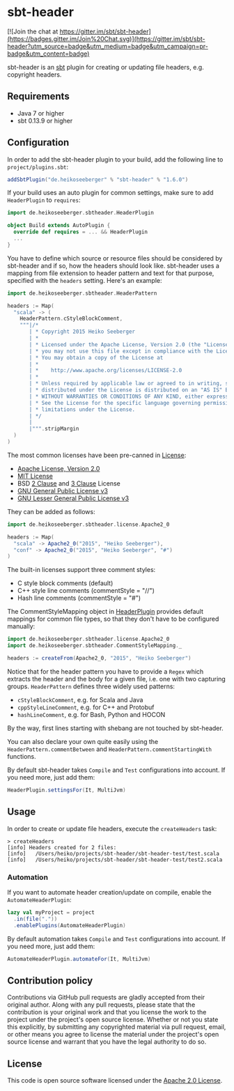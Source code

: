 # sbt-header #

[![Join the chat at https://gitter.im/sbt/sbt-header](https://badges.gitter.im/Join%20Chat.svg)](https://gitter.im/sbt/sbt-header?utm_source=badge&utm_medium=badge&utm_campaign=pr-badge&utm_content=badge)

sbt-header is an [sbt](http://www.scala-sbt.org) plugin for creating or updating file headers, e.g. copyright headers.

## Requirements

- Java 7 or higher
- sbt 0.13.9 or higher

## Configuration

In order to add the sbt-header plugin to your build, add the following line to `project/plugins.sbt`:

``` scala
addSbtPlugin("de.heikoseeberger" % "sbt-header" % "1.6.0")
```

If your build uses an auto plugin for common settings, make sure to add `HeaderPlugin` to `requires`:

``` scala
import de.heikoseeberger.sbtheader.HeaderPlugin

object Build extends AutoPlugin {
  override def requires = ... && HeaderPlugin
  ...
}
```

You have to define which source or resource files should be considered by sbt-header and if so, how the headers should look like. sbt-header uses a mapping from file extension to header pattern and text for that purpose, specified with the `headers` setting. Here's an example:

``` scala
import de.heikoseeberger.sbtheader.HeaderPattern

headers := Map(
  "scala" -> (
    HeaderPattern.cStyleBlockComment,
    """|/*
       | * Copyright 2015 Heiko Seeberger
       | *
       | * Licensed under the Apache License, Version 2.0 (the "License");
       | * you may not use this file except in compliance with the License.
       | * You may obtain a copy of the License at
       | *
       | *    http://www.apache.org/licenses/LICENSE-2.0
       | *
       | * Unless required by applicable law or agreed to in writing, software
       | * distributed under the License is distributed on an "AS IS" BASIS,
       | * WITHOUT WARRANTIES OR CONDITIONS OF ANY KIND, either express or implied.
       | * See the License for the specific language governing permissions and
       | * limitations under the License.
       | */
       |
       |""".stripMargin
  )
)
```

The most common licenses have been pre-canned in [License](https://github.com/sbt/sbt-header/blob/master/src/main/scala/de/heikoseeberger/sbtheader/license/License.scala):
- [Apache License, Version 2.0](http://www.apache.org/licenses/LICENSE-2.0)
- [MIT License](https://opensource.org/licenses/MIT)
- BSD [2 Clause](https://opensource.org/licenses/BSD-2-Clause) and [3 Clause](https://opensource.org/licenses/BSD-3-Clause) License
- [GNU General Public License v3](http://www.gnu.org/licenses/gpl-3.0.en.html)
- [GNU Lesser General Public License v3](http://www.gnu.org/licenses/lgpl-3.0.en.html)

They can be added as follows:

``` scala
import de.heikoseeberger.sbtheader.license.Apache2_0

headers := Map(
  "scala" -> Apache2_0("2015", "Heiko Seeberger"),
  "conf" -> Apache2_0("2015", "Heiko Seeberger", "#")
)
```

The built-in licenses support three comment styles:
- C style block comments (default)
- C++ style line comments (commentStyle = "//")
- Hash line comments (commentStyle = "#")

The CommentStyleMapping object in [HeaderPlugin](https://github.com/sbt/sbt-header/blob/master/src/main/scala/de/heikoseeberger/sbtheader/HeaderPlugin.scala) provides default mappings for common file types, so that they don't have to be configured manually:

``` scala
import de.heikoseeberger.sbtheader.license.Apache2_0
import de.heikoseeberger.sbtheader.CommentStyleMapping._

headers := createFrom(Apache2_0, "2015", "Heiko Seeberger")
```

Notice that for the header pattern you have to provide a `Regex` which extracts the header and the body for a given file, i.e. one with two capturing groups. `HeaderPattern` defines three widely used patterns:
- `cStyleBlockComment`, e.g. for Scala and Java
- `cppStyleLineComment`, e.g. for C++ and Protobuf
- `hashLineComment`, e.g. for Bash, Python and HOCON

By the way, first lines starting with shebang are not touched by sbt-header.

You can also declare your own quite easily using the `HeaderPattern.commentBetween` and `HeaderPattern.commentStartingWith` functions.

By default sbt-header takes `Compile` and `Test` configurations into account. If you need more, just add them:

``` scala
HeaderPlugin.settingsFor(It, MultiJvm)
```

## Usage

In order to create or update file headers, execute the `createHeaders` task:

```
> createHeaders
[info] Headers created for 2 files:
[info]   /Users/heiko/projects/sbt-header/sbt-header-test/test.scala
[info]   /Users/heiko/projects/sbt-header/sbt-header-test/test2.scala
```

### Automation

If you want to automate header creation/update on compile, enable the `AutomateHeaderPlugin`:

``` scala
lazy val myProject = project
  .in(file("."))
  .enablePlugins(AutomateHeaderPlugin)
```

By default automation takes `Compile` and `Test` configurations into account. If you need more, just add them:

``` scala
AutomateHeaderPlugin.automateFor(It, MultiJvm)
```

## Contribution policy ##

Contributions via GitHub pull requests are gladly accepted from their original author. Along with any pull requests, please state that the contribution is your original work and that you license the work to the project under the project's open source license. Whether or not you state this explicitly, by submitting any copyrighted material via pull request, email, or other means you agree to license the material under the project's open source license and warrant that you have the legal authority to do so.

## License ##

This code is open source software licensed under the [Apache 2.0 License](http://www.apache.org/licenses/LICENSE-2.0.html).
